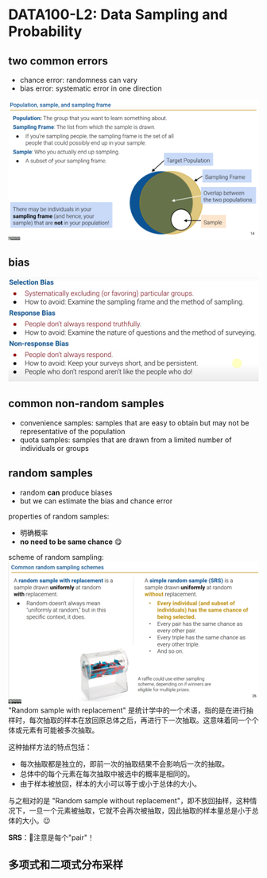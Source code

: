 # DATA100-L2: Data Sampling and Probability

## two common errors
- chance error: randomness can vary
- bias error: systematic error in one direction 

![alt text](image.png)

## bias 
![alt text](image-1.png)

## common non-random samples
- convenience samples: samples that are easy to obtain but may not be representative of the population
- quota samples: samples that are drawn from a limited number of individuals or groups

## random samples
- random **can** produce biases
- but we can estimate the bias and chance error

properties of random samples:
- 明确概率
- **no need to be same chance** :yum:

scheme of random sampling:
![alt text](image-2.png)
"Random sample with replacement" 是统计学中的一个术语，指的是在进行抽样时，每次抽取的样本在放回原总体之后，再进行下一次抽取。这意味着同一个个体或元素有可能被多次抽取。

这种抽样方法的特点包括：
- 每次抽取都是独立的，即前一次的抽取结果不会影响后一次的抽取。
- 总体中的每个元素在每次抽取中被选中的概率是相同的。
- 由于样本被放回，样本的大小可以等于或小于总体的大小。

与之相对的是 "Random sample without replacement"，即不放回抽样，这种情况下，一旦一个元素被抽取，它就不会再次被抽取，因此抽取的样本量总是小于总体的大小。:wink:

**SRS**：:thinking:注意是每个"pair"！

## 多项式和二项式分布采样
